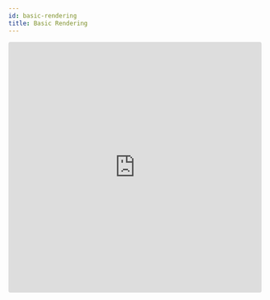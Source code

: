 ```yaml
---
id: basic-rendering
title: Basic Rendering
---
```


<iframe src="https://codesandbox.io/embed/5vy2q8owj4?autoresize=1&hidenavigation=1&view=split" style="width:100%; height:500px; border:0; border-radius: 4px; overflow:hidden;" sandbox="allow-modals allow-forms allow-popups allow-scripts allow-same-origin"></iframe>